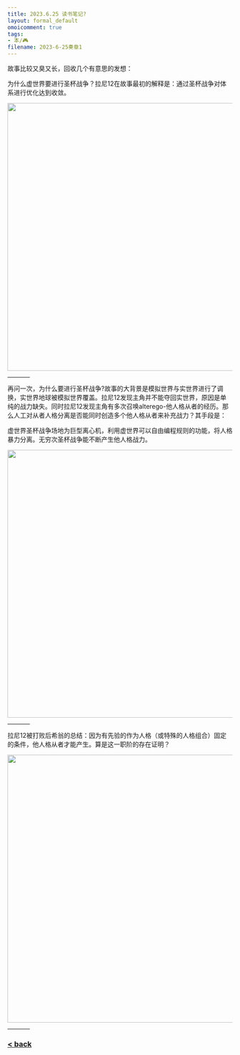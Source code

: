 ```yaml
---
title: 2023.6.25 读书笔记?
layout: formal_default
omoicomment: true
tags:
- 本/🎮
filename: 2023-6-25奏章1
---
```


故事比较<span class="heimu" title="">又臭又</span>长，回收几个有意思的发想：

为什么虚世界要进行圣杯战争？拉尼12在故事最初的解释是：通过圣杯战争对体系进行优化达到收敛。

<img src="https://drive.google.com/thumbnail?id=1gKo48mF0It2HfkCe3P6YEHDJdToRLfx2&sz=w1200" width="600px"/>
<hr style="width:50px;text-align:left;margin-left:0">

再问一次，为什么要进行圣杯战争?故事的大背景是模拟世界与实世界进行了调换，实世界地球被模拟世界覆盖。拉尼12发现主角并不能夺回实世界，原因是单纯的战力缺失。同时拉尼12发现主角有多次召唤alterego-他人格从者的经历。那么人工对从者人格分离是否能同时创造多个他人格从者来补充战力？其手段是：

虚世界圣杯战争场地为巨型离心机，利用虚世界可以自由编程规则的功能，将人格暴力分离。无穷次圣杯战争能不断产生他人格战力。

<img src="https://drive.google.com/thumbnail?id=1ntqvr3jTrxmXpgcBfMuy0m-L5l6oTdSJ&sz=w1200" width="600px"/>
<hr style="width:50px;text-align:left;margin-left:0">

拉尼12被打败后希翁的总结：因为有先验的作为人格（或特殊的人格组合）固定的条件，他人格从者才能产生。算是这一职阶的存在证明？

<img src="https://drive.google.com/thumbnail?id=1CuIT9q32eFPHVwjGftrfccSXz3y6Wn-P&sz=w1200" width="600px"/>
<hr style="width:50px;text-align:left;margin-left:0">



### [< back](https://wzetto.github.io/wz369.github.io/omoi_main/omoi.html)

<script>
  window.onload = function(){
    let txt = document.getElementById("side_text");
    txt.innerHTML = "";
  }
</script>